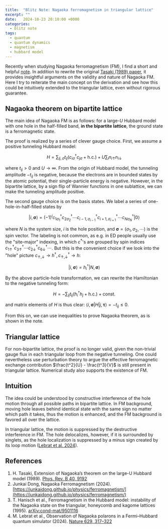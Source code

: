 ```yaml
---
title:  "Blitz Note: Nagaoka ferromagnetism in triangular lattice"
excerpt: ""
date:   2024-10-23 20:10:00 +0000
categories:
  - blitz note
tags:
  - quantum
  - quantum dynamics
  - magnetism
  - hubbard model
---
```


Recently when studying Nagaoka ferromagnetism (FM), I find a short and helpful [note](https://junkaidong.github.io/physics/ferromagnetism/). In addition to rewrite the original [Tasaki (1989) paper](#references), it provides insightful arguments on the validity and nature of Nagaoka FM. Here I try to reiterate the main concept on the derivation and see how this could be intuitively extended to the triangular lattice, even without rigorous guarantee.

## Nagaoka theorem on bipartite lattice

The main idea of Nagaoka FM is as follows: for a large-$U$ Hubbard model with one hole in the half-filled band, **in the bipartite lattice**, the ground state is a ferromagnetic state.

The proof is realized by a series of clever gauge choice. First, we assume a positive tunneling Hubbard model:

$$
H = \sum_{ij, \sigma} t_{ij} (c_{i\sigma}^\dagger c_{j\sigma} + \text{h.c.}) + U \sum_i n_{i\uparrow} n_{i\downarrow}
$$

where $t_{ij}>0$ and $U\to\infty$. From the origin of Hubbard model, the tunneling amplitude $-t_{ij}$ is negative, because the electrons are in bounded states by the atomic potential, their single-particle energy is negative. However, in the bipartite lattice, by a sign flip of Wannier functions in one sublattice, we can make the tunneling amplitude positive.

The second gauge choice is on the basis states. We label a series of one-hole-in-half-filled states by

$$
|i,\boldsymbol{\sigma}\rangle = (-1)^i c^\dagger_{1\sigma_1} c^\dagger_{2\sigma_2} \cdots c^\dagger_{i-1,\sigma_{i-1}} c^\dagger_{i+1,\sigma_{i+1}} \cdots c^\dagger_{N\sigma_N} \vert 0\rangle
$$

where $N$ is the system size, $i$ is the hole position, and $\boldsymbol{\sigma}=(\sigma_1,\sigma_2,\cdots)$ is the spin vector. The labeling is not common, as e.g. in ED people usually use the "site-major" indexing, in which $c^\dagger$'s are grouped by spin indices $c^\dagger_{1\uparrow}c^\dagger_{3\uparrow}\cdots c^\dagger_{2\downarrow}c^\dagger_{6\downarrow}\cdots$. But this is the convenient choice if we look into the "hole" picture $c_{\uparrow,\downarrow} \to h^\dagger,\, c^\dagger_{\uparrow,\downarrow} \to h$:

$$
\vert i,\boldsymbol{\sigma}\rangle = h^\dagger_i \vert N,\boldsymbol{\sigma}\rangle
$$

By the above particle-hole transformation, we can rewrite the Hamiltonian to the negative tunneling form:

$$
H = - \sum_{ij} t_{ij} (h_{i}^\dagger h_{j} + \text{h.c.}) + \text{const.}
$$

and matrix elements of $H$ is thus clear: $\langle i,\boldsymbol{\sigma} \vert H \vert j,\boldsymbol{\tau}\rangle = -t_{ij} \le 0$.

From this on, we can use inequalities to prove Nagaoka theorem, as is shown in the note.

## Triangular lattice

For non-bipartite lattice, the proof is no longer valid, given the non-trivial gauge flux in each triangular loop from the negative tunneling. One could nevertheless use perturbation theory to argue the effective ferromagnetic exchange contribution $\frac{t^2}{U} - \frac{t^3}{V}$ is still present in triangular lattice. Numerical study also supports the existence of FM.

## Intuition

The idea could be understood by constructive interference of the hole motion through all possible paths in bipartite lattice. In FM background, moving hole leaves behind identical state with the same sign no matter which path it takes, thus the motion is enhanced, and the FM background is favored all over the lattice.

In triangular lattice, the motion is suppressed by the destructive interference in FM. The hole delocalizes, however, if it is surrounded by singlets, as the hole localization is suppressed by a minus sign created by its loop motion ([Lebrat et al. 2024](#references)).

## References

1. H. Tasaki, Extension of Nagaoka’s theorem on the large-U Hubbard model (1989). [Phys. Rev. B 40, 9192](https://journals.aps.org/prb/abstract/10.1103/PhysRevB.40.9192)
2. Junkai Dong, Nagaoka Ferromagnetism (2024). [https://junkaidong.github.io/physics/ferromagnetism/](https://junkaidong.github.io/physics/ferromagnetism/)
3. T. Hanisch et al., Ferromagnetism in the Hubbard model: instability of the Nagaoka state on the triangular, honeycomb and kagome lattices (1995). [arXiv:cond-mat/9501116](https://arxiv.org/abs/cond-mat/9501116)
4. M. Lebrat et al., Observation of Nagaoka polarons in a Fermi–Hubbard quantum simulator (2024). [Nature 629, 317–322](https://www.nature.com/articles/s41586-024-07272-9)
